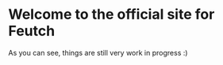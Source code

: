 # Welcome to the official site for Feutch
As you can see, things are still very work in progress :)
